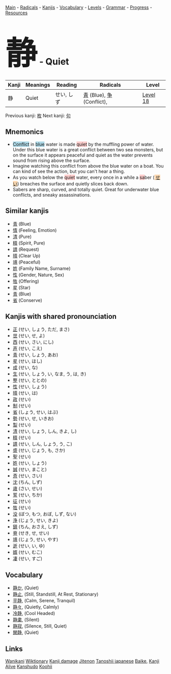 <style> bigfont {font-size: 100px}</style>
[Main](../README.md) -
[Radicals](../radicals.md) -
[Kanjis](../kanjis.md) -
[Vocabulary](../vocabulary.md) -
[Levels](../levels.md) -
[Grammar](../grammar.md) - 
[Progress](../progress.md) -
[Resources](../resources.md)
# <bigfont> 静</bigfont> - Quiet 

| Kanji | Meanings | Reading | Radicals | Level |
| --- | --- | --- | --- | --- |
| 静 | Quiet | せい, しず | [青](../radicals/青.md) (Blue), [争](../radicals/争.md) (Conflict),  | [Level 18](../levels/wk_level18.md) |

Previous kanji: [枚](枚.md) Next kanji: [句](句.md) 

## Mnemonics
 * <span style="background-color:#ADD8E6"> Conflict</span> in <span style="background-color:#ADD8E6"> blue</span> water is made <span style="background-color:#ffcccb"> quiet</span> by the muffling power of water. Under this blue water is a great conflict between two sea monsters, but on the surface it appears peaceful and quiet as the water prevents sound from rising above the surface.
* Imagine watching this conflict from above the blue water on a boat. You can kind of see the action, but you can't hear a thing.
* As you watch below the <span style="background-color:#ffcccb"> quiet</span> water, every once in a while a <span style="background-color:#ffcccb"> sa</span>ber (<span style="background-color:#fed8b1"> [せい](https://jisho.org/search/せい)</span>) breaches the surface and quietly slices back down.
* Sabers are sharp, curved, and totally quiet. Great for underwater blue conflicts, and sneaky assassinations. 


## Similar kanjis
 * [青](青.md) (Blue)
* [情](情.md) (Feeling, Emotion)
* [清](清.md) (Pure)
* [精](精.md) (Spirit, Pure)
* [請](請.md) (Request)
* [晴](晴.md) (Clear Up)
* [靖](靖.md) (Peaceful)
* [姓](姓.md) (Family Name, Surname)
* [性](性.md) (Gender, Nature, Sex)
* [牲](牲.md) (Offering)
* [星](星.md) (Star)
* [青](青.md) (Blue)
* [省](省.md) (Conserve)



## Kanjis with shared pronounciation
 * [正](正.md) (せい, しょう, ただ, まさ)
* [世](世.md) (せい, せ, よ)
* [西](西.md) (せい, さい, にし)
* [声](声.md) (せい, こえ)
* [青](青.md) (せい, しょう, あお)
* [星](星.md) (せい, ほし)
* [成](成.md) (せい, な)
* [生](生.md) (せい, しょう, い, なま, う, は, き)
* [整](整.md) (せい, ととの)
* [性](性.md) (せい, しょう)
* [晴](晴.md) (せい, は)
* [政](政.md) (せい)
* [制](制.md) (せい)
* [省](省.md) (しょう, せい, はぶ)
* [勢](勢.md) (せい, せ, いきお)
* [製](製.md) (せい)
* [清](清.md) (せい, しょう, しん, きよ, し)
* [精](精.md) (せい)
* [請](請.md) (せい, しん, しょう, う, こ)
* [盛](盛.md) (せい, じょう, も, さか)
* [聖](聖.md) (せい)
* [姓](姓.md) (せい, しょう)
* [誠](誠.md) (せい, まこと)
* [斉](斉.md) (せい, さい)
* [沈](沈.md) (ちん, しず)
* [歳](歳.md) (さい, せい)
* [誓](誓.md) (せい, ちか)
* [征](征.md) (せい)
* [牲](牲.md) (せい)
* [没](没.md) (ぼつ, もつ, おぼ, しず, ない)
* [浄](浄.md) (じょう, せい, きよ)
* [鎮](鎮.md) (ちん, おさえ, しず)
* [脊](脊.md) (せき, せ, せい)
* [靖](靖.md) (じょう, せい, やす)
* [逝](逝.md) (せい, い, ゆ)
* [婿](婿.md) (せい, むこ)
* [凄](凄.md) (せい, すご)



## Vocabulary
 * [静か](../vocabulary/静.md), (Quiet)
* [静止](../vocabulary/静.md), (Still, Standstill, At Rest, Stationary)
* [平静](../vocabulary/静.md), (Calm, Serene, Tranquil)
* [静々](../vocabulary/静.md), (Quietly, Calmly)
* [冷静](../vocabulary/静.md), (Cool Headed)
* [静粛](../vocabulary/静.md), (Silent)
* [静寂](../vocabulary/静.md), (Silence, Still, Quiet)
* [閑静](../vocabulary/静.md), (Quiet)




## Links 


[Wanikani](https://www.wanikani.com/kanji/静)
[Wiktionary](https://en.wiktionary.org/wiki/静)
[Kanji damage](http://www.kanjidamage.com/kanji/search?utf8=✓&q=静)
[Jitenon](https://jitenon.com/kanji/静)
[Tanoshii japanese](https://www.tanoshiijapanese.com/dictionary/kanji.cfm?k=静)
[Baike](https://baike.baidu.com/item/静),
[Kanji Alive](https://app.kanjialive.com/静)
[Kanshudo](https://www.kanshudo.com/searchmn?q=静)
[Koohii](https://kanji.koohii.com/study/kanji/静)

